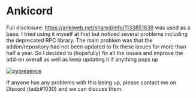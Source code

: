 # Ankicord

Full disclosure: https://ankiweb.net/shared/info/1133851639 was used as a base.
I tried using it myself at first but noticed several problems including the deprecated RPC library.
The main problem was that the addon/repository had not been updated to fix these issues for more than half a year.
So I decided to (hopefully) fix all the issues and improve the add-on overall as well as keep updating it if anything pops up

[![pypresence](https://img.shields.io/badge/using-pypresence-00bb88.svg?style=for-the-badge&logo=discord&logoWidth=20)](https://github.com/qwertyquerty/pypresence)

If anyone has any problems with this being up, please contact me on Discord (tadz#1030) and we can discuss them.